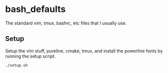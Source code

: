 # bash_defaults
The standard vim, tmux, bashrc, etc files that I usually use.

## Setup
Setup the vim stuff, pureline, cmake, tmux, and install the powerline fonts by running the setup script.

```
./setup.sh
```
